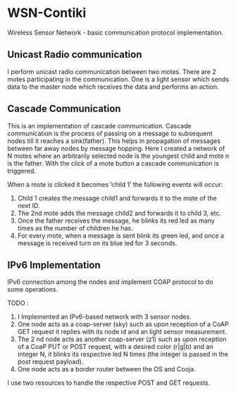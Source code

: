 # WSN-Contiki
Wireless Sensor Network - basic communication protocol implementation. 

## Unicast Radio communication
I perform unicast radio communication between two motes. There are 2 motes participating in the communication. One is a light sensor which sends data to the master node which receives the data and performs an action.

## Cascade Communication
This is an implementation of cascade communication. Cascade communication is the process of passing on a message to subsequent nodes till it reaches a sink(father). This helps in propagation of messages between far away nodes by message hopping.
Here I created a network of N motes where an arbitrarily selected node is the youngest child and mote n is the father. With the click of a mote button a cascade communication is  triggered.

When a mote is clicked it becomes ’child 1’ the following events will occur:
  1. Child 1 creates the message child1 and forwards it to the mote of the next ID.
  2. The 2nd mote adds the message child2 and forwards it to child 3, etc.
  3. Once the father receives the message, he blinks its red led as many times as the number of
    children he has.
  4. For every mote, when a message is sent blink its green led, and once a message is received turn on its blue led for 3 seconds.
 
 ## IPv6 Implementation 
  IPv6 connection among the nodes and implement COAP protocol to do some operations.
  
 TODO : 
  1. I Implemented an IPv6-based network with 3 sensor nodes.
  2. One node acts as a coap-server (sky) such as upon reception of a CoAP GET request it replies with its node id and an light   sensor measurement.
  3. The 2 nd node acts as another coap-server (z1) such as upon reception of a CoaP PUT or POST request, with a desired color (r|g|b) and an integer N, it blinks its respective led N times (the integer is passed in the post request payload).
  4. One node acts as a border router between the OS and Cooja.

I use two resources to handle the respective POST and GET requests.
